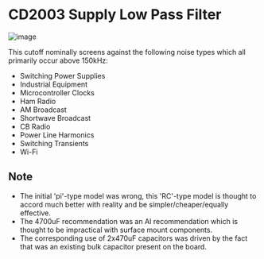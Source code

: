 # CD2003 Supply Low Pass Filter

![image](cd2003-supply-low-pass-filter-en.png)

This cutoff nominally screens against the following noise types which all primarily occur above 150kHz:
 * Switching Power Supplies
 * Industrial Equipment
 * Microcontroller Clocks
 * Ham Radio
 * AM Broadcast
 * Shortwave Broadcast
 * CB Radio
 * Power Line Harmonics
 * Switching Transients
 * Wi-Fi

## Note

 * The initial 'pi'-type model was wrong, this 'RC'-type model is thought to accord much better with reality and be simpler/cheaper/equally effective.
 * The 4700uF recommendation was an AI recommendation which is thought to be impractical with surface mount components.
 * The corresponding use of 2x470uF capacitors was driven by the fact that was an existing bulk capacitor present on the board.
